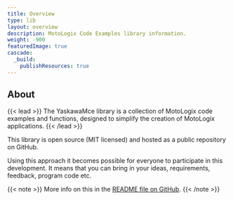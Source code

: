 ```yaml
---
title: Overview
type: lib
layout: overview
description: MotoLogix Code Examples library information.
weight: -900
featuredImage: true
cascade:
  _build:
    publishResources: true
---
```


## About

{{< lead >}}
The YaskawaMce library is a collection of MotoLogix code examples and
functions, designed to simplify the creation of MotoLogix applications.
{{< /lead >}}

This library is open source (MIT licensed) and hosted as a public repository
on GitHub.

Using this approach it becomes possible for everyone to participate in this
development.
It means that you can bring in your ideas, requirements, feedback,
program code etc.

{{< note >}}
More info on this in the
[README file on GitHub](https://github.com/YaskawaEurope/mlx-examples#readme).
{{< /note >}}
